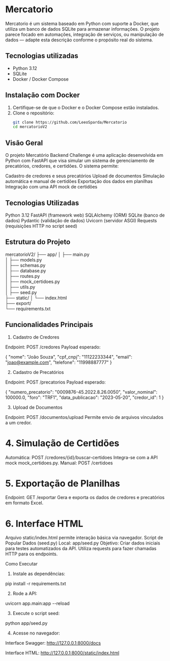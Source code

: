 # Mercatorio

Mercatorio é um sistema baseado em Python com suporte a Docker, que utiliza um banco de dados SQLite para armazenar informações. O projeto parece focado em automações, integração de serviços, ou manipulação de dados — adapte esta descrição conforme o propósito real do sistema.

## Tecnologias utilizadas

- Python 3.12
- SQLite
- Docker / Docker Compose

## Instalação com Docker

1. Certifique-se de que o Docker e o Docker Compose estão instalados.
2. Clone o repositório:
   ```bash
   git clone https://github.com/LeeoSparda/Mercatorio
   cd mercatorioV2

## Visão Geral

O projeto Mercatório Backend Challenge é uma aplicação desenvolvida em Python com FastAPI que visa simular um sistema de gerenciamento de precatórios, credores, e certidões. O sistema permite:

Cadastro de credores e seus precatórios
Upload de documentos
Simulação automática e manual de certidões
Exportação dos dados em planilhas
Integração com uma API mock de certidões

## Tecnologias Utilizadas

Python 3.12
FastAPI (framework web)
SQLAlchemy (ORM)
SQLite (banco de dados)
Pydantic (validação de dados)
Uvicorn (servidor ASGI)
Requests (requisições HTTP no script seed)

## Estrutura do Projeto

mercatorioV2/
├── app/
│   ├── main.py              
│   ├── models.py            
│   ├── schemas.py           
│   ├── database.py          
│   ├── routes.py            
│   ├── mock_certidoes.py    
│   ├── utils.py             
│   ├── seed.py              
├── static/
│   └── index.html           
├── export/                  
└── requirements.txt         

## Funcionalidades Principais

1. Cadastro de Credores

Endpoint: POST /credores
Payload esperado:

{
  "nome": "João Souza",
  "cpf_cnpj": "11122233344",
  "email": "joao@example.com",
  "telefone": "11998887777"
}

2. Cadastro de Precatórios

Endpoint: POST /precatorios
Payload esperado:

{
  "numero_precatorio": "0009876-45.2022.8.26.0050",
  "valor_nominal": 100000.0,
  "foro": "TRF1",
  "data_publicacao": "2023-05-20",
  "credor_id": 1
}

3. Upload de Documentos

Endpoint: POST /documentos/upload
Permite envio de arquivos vinculados a um credor.

# 4. Simulação de Certidões

Automática: POST /credores/{id}/buscar-certidoes
Integra-se com a API mock mock_certidoes.py.
Manual: POST /certidoes

# 5. Exportação de Planilhas

Endpoint: GET /exportar
Gera e exporta os dados de credores e precatórios em formato Excel.

# 6. Interface HTML

Arquivo static/index.html permite interação básica via navegador.
Script de Popular Dados (seed.py)
Local: app/seed.py
Objetivo: Criar dados iniciais para testes automatizados da API.
Utiliza requests para fazer chamadas HTTP para os endpoints.

Como Executar

1. Instale as dependências:

pip install -r requirements.txt

2. Rode a API:

uvicorn app.main:app --reload

3. Execute o script seed:

python app/seed.py

4. Acesse no navegador:

Interface Swagger: http://127.0.0.1:8000/docs

Interface HTML: http://127.0.0.1:8000/static/index.html
